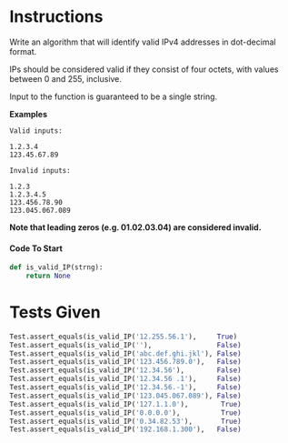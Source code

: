 # Instructions

Write an algorithm that will identify valid IPv4 addresses in dot-decimal format. 

IPs should be considered valid if they consist of four octets, with values between 0 and 255, inclusive.

Input to the function is guaranteed to be a single string.

**Examples**
```text
Valid inputs:

1.2.3.4
123.45.67.89

Invalid inputs:

1.2.3
1.2.3.4.5
123.456.78.90
123.045.067.089
```
**Note that leading zeros (e.g. 01.02.03.04) are considered invalid.**


#### Code To Start
```python
def is_valid_IP(strng):
    return None
```

# Tests Given
```python
Test.assert_equals(is_valid_IP('12.255.56.1'),     True)
Test.assert_equals(is_valid_IP(''),                False)
Test.assert_equals(is_valid_IP('abc.def.ghi.jkl'), False)
Test.assert_equals(is_valid_IP('123.456.789.0'),   False)
Test.assert_equals(is_valid_IP('12.34.56'),        False)
Test.assert_equals(is_valid_IP('12.34.56 .1'),     False)
Test.assert_equals(is_valid_IP('12.34.56.-1'),     False)
Test.assert_equals(is_valid_IP('123.045.067.089'), False)
Test.assert_equals(is_valid_IP('127.1.1.0'),        True)
Test.assert_equals(is_valid_IP('0.0.0.0'),          True)
Test.assert_equals(is_valid_IP('0.34.82.53'),       True)
Test.assert_equals(is_valid_IP('192.168.1.300'),   False)
```